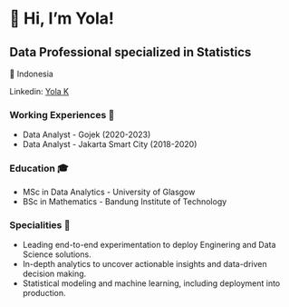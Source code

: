 # 👋 Hi, I’m Yola!

## Data Professional specialized in Statistics
📍 Indonesia

Linkedin: [Yola K](www.linkedin.com/in/yolakamalita)

### Working Experiences 🎒
- Data Analyst - Gojek (2020-2023)
- Data Analyst - Jakarta Smart City (2018-2020)

### Education 🎓
- MSc in Data Analytics - University of Glasgow
- BSc in Mathematics - Bandung Institute of Technology

### Specialities 🚀
- Leading end-to-end experimentation to deploy Enginering and Data Science solutions.
- In-depth analytics to uncover actionable insights and data-driven decision making.
- Statistical modeling and machine learning, including deployment into production.



